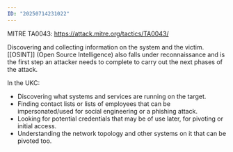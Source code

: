 ```yaml
---
ID: "20250714231022"
---
```

MITRE TA0043:
https://attack.mitre.org/tactics/TA0043/

Discovering and collecting information on the system and the victim. [[OSINT]] (Open Source Intelligence) also falls under reconnaissance and is the first step an attacker needs to complete to carry out the next phases of the attack.


In the UKC:
- Discovering what systems and services are running on the target.
- Finding contact lists or lists of employees that can be impersonated/used for social engineering or a phishing attack.
- Looking for potential credentials that may be of use later, for pivoting or initial access.
- Understanding the network topology and other systems on it that can be pivoted too.
